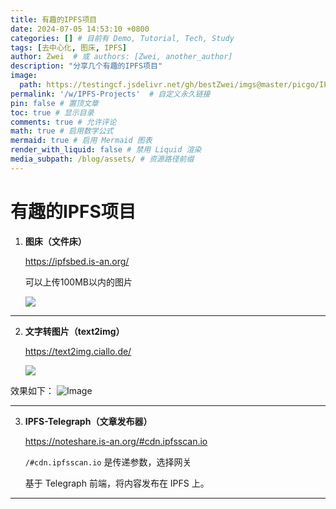 ```yaml
---
title: 有趣的IPFS项目
date: 2024-07-05 14:53:10 +0800
categories: [] # 目前有 Demo, Tutorial, Tech, Study
tags: [去中心化, 图床, IPFS]
author: Zwei  # 或 authors: [Zwei, another_author]
description: "分享几个有趣的IPFS项目"
image:
  path: https://testingcf.jsdelivr.net/gh/bestZwei/imgs@master/picgo/IPFS.jpg
permalink: '/w/IPFS-Projects'  # 自定义永久链接
pin: false # 置顶文章
toc: true # 显示目录
comments: true # 允许评论
math: true # 启用数学公式
mermaid: true # 启用 Mermaid 图表
render_with_liquid: false # 禁用 Liquid 渲染
media_subpath: /blog/assets/ # 资源路径前缀
---
```


# 有趣的IPFS项目

1. **图床（文件床）**

   https://ipfsbed.is-an.org/

   可以上传100MB以内的图片

   ![](https://i0.img2ipfs.com/ipfs/QmNMmzHLW5pmaTv4g6fGJ6k4Ke3BFsU35HztWhFUHPFkzG)

---
2. **文字转图片（text2img）**

   https://text2img.ciallo.de/

   ![](https://i0.img2ipfs.com/ipfs/QmfHU9KkEzCdf6NjQdif2QpCU2jYYymTn1XbaedeWAXMRn)

  效果如下：
  ![Image](https://i0.img2ipfs.com/ipfs/QmP6jx2P1KzCsoE2xjYjiwGSWD53FGRaZBvf43SRk2QVYa?filename=hi.png)

---

3. **IPFS-Telegraph（文章发布器）** 

   https://noteshare.is-an.org/#cdn.ipfsscan.io 

   `/#cdn.ipfsscan.io` 是传递参数，选择网关
   
   基于 Telegraph 前端，将内容发布在 IPFS 上。

---

